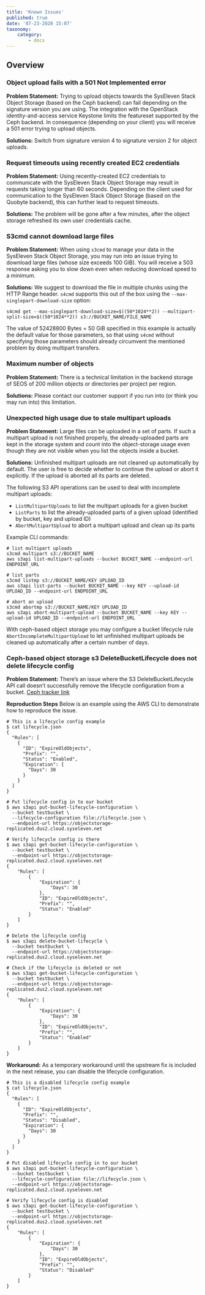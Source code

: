 ```yaml
---
title: 'Known Issues'
published: true
date: '07-23-2020 15:07'
taxonomy:
    category:
        - docs
---
```


## Overview

### Object upload fails with a 501 Not Implemented error

**Problem Statement:**
Trying to upload objects towards the SysEleven Stack Object Storage (based on the Ceph backend) can fail depending on the signature version you are using. The integration with the OpenStack identity-and-access service Keystone limits the featureset supported by the Ceph backend. In consequence (depending on your client) you will receive a 501 error trying to upload objects.

**Solutions:**
Switch from signature version 4 to signature version 2 for object uploads.

### Request timeouts using recently created EC2 credentials

**Problem Statement:**
Using recently-created EC2 credentials to communicate with the SysEleven Stack Object Storage may result in requests taking longer than 60 seconds. Depending on the client used for communication to the SysEleven Stack Object Storage (based on the Quobyte backend), this can further lead to request timeouts.

**Solutions:**
The problem will be gone after a few minutes, after the object storage refreshed its own user credentials cache.

### S3cmd cannot download large files

**Problem Statement:**
When using `s3cmd` to manage your data in the SysEleven Stack Object Storage, you may run into an issue trying to download large files (whose size exceeds 100 GiB). You will receive a 503 response asking you to slow down even when reducing download speed to a minimum.

**Solutions:**
We suggest to download the file in multiple chunks using the HTTP Range header. `s4cmd` supports this out of the box using the `--max-singlepart-download-size` option:

```plain
s4cmd get --max-singlepart-download-size=$((50*1024**2)) --multipart-split-size=$((50*1024**2)) s3://BUCKET_NAME/FILE_NAME
````

The value of 52428800 Bytes = 50 GiB specified in this example is actually the default value for those parameters, so that using `s4cmd` without specifying those parameters should already circumvent the mentioned problem by doing multipart transfers.

### Maximum number of objects

**Problem Statement:**
There is a technical limitation in the backend storage of SEOS of 200 million objects or directories per project per region.

**Solutions:**
Please contact our customer support if you run into (or think you may run into) this limitation.

### Unexpected high usage due to stale multipart uploads

**Problem Statement:**
Large files can be uploaded in a set of parts. If such a multipart upload is not finished properly, the already-uploaded parts are kept in the storage system and count into the object-storage usage even though they are not visible when you list the objects inside a bucket.

**Solutions:**
Unfinished multipart uploads are not cleaned up automatically by default. The user is free to decide whether to continue the upload or abort it explicitly. If the upload is aborted all its parts are deleted.

The following S3 API operations can be used to deal with incomplete multipart uploads:

* `ListMultipartUploads` to list the multipart uploads for a given bucket
* `ListParts` to list the already-uploaded parts of a given upload (identified by bucket, key and upload ID)
* `AbortMultipartUpload` to abort a multipart upload and clean up its parts

Example CLI commands:

```plain
# list multipart uploads
s3cmd multipart s3://BUCKET_NAME
aws s3api list-multipart-uploads --bucket BUCKET_NAME --endpoint-url ENDPOINT_URL

# list parts
s3cmd listmp s3://BUCKET_NAME/KEY UPLOAD_ID
aws s3api list-parts --bucket BUCKET_NAME --key KEY --upload-id UPLOAD_ID --endpoint-url ENDPOINT_URL

# abort an upload
s3cmd abortmp s3://BUCKET_NAME/KEY UPLOAD_ID
aws s3api abort-multipart-upload --bucket BUCKET_NAME --key KEY --upload-id UPLOAD_ID --endpoint-url ENDPOINT_URL
```

With ceph-based object storage you may configure a bucket lifecycle rule `AbortIncompleteMultipartUpload` to let unfinished multipart uploads be cleaned up automatically after a certain number of days.

### Ceph-based object storage s3 DeleteBucketLifecycle does not delete lifecycle config

**Problem Statement:**
There’s an issue where the S3 DeleteBucketLifecycle API call doesn’t successfully remove the lifecycle configuration from a bucket.
[Ceph tracker link](https://tracker.ceph.com/issues/71083)

**Reproduction Steps**
Below is an example using the AWS CLI to demonstrate how to reproduce the issue.

```plan
# This is a lifecycle config example
$ cat lifecycle.json
{
  "Rules": [
    {
      "ID": "ExpireOldObjects",
      "Prefix": "",
      "Status": "Enabled",
      "Expiration": {
        "Days": 30
      }
    }
  ]
}

# Put lifecycle config in to our bucket
$ aws s3api put-bucket-lifecycle-configuration \
  --bucket testbucket \
  --lifecycle-configuration file://lifecycle.json \
  --endpoint-url https://objectstorage-replicated.dus2.cloud.syseleven.net

# Verify lifecycle config is there
$ aws s3api get-bucket-lifecycle-configuration \
  --bucket testbucket \
  --endpoint-url https://objectstorage-replicated.dus2.cloud.syseleven.net
{
    "Rules": [
        {
            "Expiration": {
                "Days": 30
            },
            "ID": "ExpireOldObjects",
            "Prefix": "",
            "Status": "Enabled"
        }
    ]
}

# Delete the lifecycle config
$ aws s3api delete-bucket-lifecycle \
  --bucket testbucket \
  --endpoint-url https://objectstorage-replicated.dus2.cloud.syseleven.net

# Check if the lifecycle is deleted or not
$ aws s3api get-bucket-lifecycle-configuration \
  --bucket testbucket \
  --endpoint-url https://objectstorage-replicated.dus2.cloud.syseleven.net
{
    "Rules": [
        {
            "Expiration": {
                "Days": 30
            },
            "ID": "ExpireOldObjects",
            "Prefix": "",
            "Status": "Enabled"
        }
    ]
}
```

**Workaround:**
As a temporary workaround until the upstream fix is included in the next release, you can disable the lifecycle configuration.

```plain
# This is a disabled lifecycle config example
$ cat lifecycle.json
{
  "Rules": [
    {
      "ID": "ExpireOldObjects",
      "Prefix": "",
      "Status": "Disabled",
      "Expiration": {
        "Days": 30
      }
    }
  ]
}

# Put disabled lifecycle config in to our bucket
$ aws s3api put-bucket-lifecycle-configuration \
  --bucket testbucket \
  --lifecycle-configuration file://lifecycle.json \
  --endpoint-url https://objectstorage-replicated.dus2.cloud.syseleven.net

# Verify lifecycle config is disabled
$ aws s3api get-bucket-lifecycle-configuration \
  --bucket testbucket \
  --endpoint-url https://objectstorage-replicated.dus2.cloud.syseleven.net
{
    "Rules": [
        {
            "Expiration": {
                "Days": 30
            },
            "ID": "ExpireOldObjects",
            "Prefix": "",
            "Status": "Disabled"
        }
    ]
}
```
